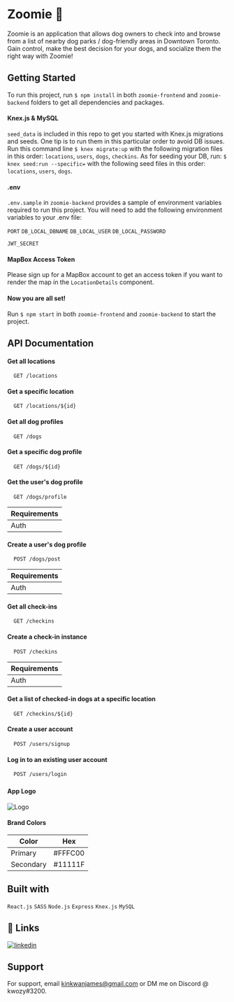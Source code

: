 # Zoomie 🐶

Zoomie is an application that allows dog owners to check into and browse from a list of nearby dog parks / dog-friendly areas in Downtown Toronto. Gain control, make the best decision for your dogs, and socialize them the right way with Zoomie!
## Getting Started

To run this project, run ```$ npm install``` in both ```zoomie-frontend``` and ```zoomie-backend``` folders to get all dependencies and packages.

#### Knex.js & MySQL

```seed_data``` is included in this repo to get you started with Knex.js migrations and seeds. One tip is to run them in this particular order to avoid DB issues. Run this command line ```$ knex migrate:up``` with the following migration files in this order: ```locations```, ```users```, ```dogs```, ```checkins```. As for seeding your DB, run: ```$ knex seed:run --specific=``` with the following seed files in this order: ``` locations```, ```users```, ```dogs```.

#### .env

```.env.sample``` in ```zoomie-backend``` provides a sample of environment variables required to run this project. You will need to add the following environment variables to your .env file:

`PORT`
`DB_LOCAL_DBNAME`
`DB_LOCAL_USER`
`DB_LOCAL_PASSWORD`

`JWT_SECRET`

#### MapBox Access Token

Please sign up for a MapBox account to get an access token if you want to render the map in the ```LocationDetails``` component.

#### Now you are all set!

Run ```$ npm start``` in both ```zoomie-frontend``` and ```zoomie-backend``` to start the project.
## API Documentation

#### Get all locations

```
  GET /locations
```

#### Get a specific location

```
  GET /locations/${id}
```

#### Get all dog profiles

```
  GET /dogs
```

#### Get a specific dog profile

```
  GET /dogs/${id}
```

#### Get the user's dog profile

```
  GET /dogs/profile
```

| Requirements |            
| :----| 
| Auth |

#### Create a user's dog profile

```
  POST /dogs/post
```

| Requirements |            
| :----| 
| Auth |

#### Get all check-ins

```
  GET /checkins
```

#### Create a check-in instance

```
  POST /checkins
```

| Requirements |            
| :----| 
| Auth |

#### Get a list of checked-in dogs at a specific location

```
  GET /checkins/${id}
```

#### Create a user account

```
  POST /users/signup
```

#### Log in to an existing user account

```
  POST /users/login
```





###

#### App Logo

![Logo](https://res.cloudinary.com/deu69ydvq/image/upload/v1671071234/zoomie-logo_ltc7py.png)

#### Brand Colors

| Color             | Hex                                                                |
| ----------------- | ------------------------------------------------------------------ |
| Primary | #FFFC00 |
| Secondary | #11111F |

## Built with

```React.js``` ```SASS``` ```Node.js``` ```Express``` ```Knex.js``` ```MySQL```

## 🔗 Links
[![linkedin](https://img.shields.io/badge/linkedin-0A66C2?style=for-the-badge&logo=linkedin&logoColor=white)](https://ca.linkedin.com/in/itsjameskwok)

## Support

For support, email kinkwanjames@gmail.com or DM me on Discord @ kwozy#3200.

